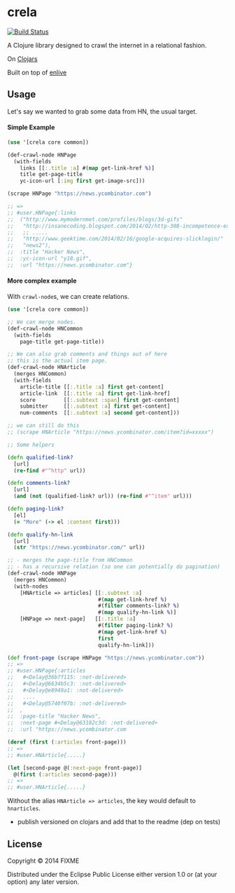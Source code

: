 # crela

[![Build Status](https://travis-ci.org/stanistan/crela.png?branch=master)](https://travis-ci.org/stanistan/crela)

A Clojure library designed to crawl the internet in a relational fashion.

On [Clojars](https://clojars.org/crela)

Built on top of [enlive](https://github.com/cgrand/enlive)

## Usage

Let's say we wanted to grab some data from HN, the usual target.

#### Simple Example

```clj
(use '[crela core common])

(def-crawl-node HNPage
  (with-fields
    links [[:.title :a] #(map get-link-href %)]
    title get-page-title
    yc-icon-url [:img first get-image-src]))

(scrape HNPage "https://news.ycombinator.com")

;; =>
;; #user.HNPage{:links
;;  ("http://www.mymodernmet.com/profiles/blogs/3d-gifs"
;;   "http://insanecoding.blogspot.com/2014/02/http-308-incompetence-expected.html"
;;   ;; .....
;;   "http://www.geektime.com/2014/02/16/google-acquires-slicklogin/"
;;   "news2"),
;;  :title "Hacker News",
;;  :yc-icon-url "y18.gif",
;;  :url "https://news.ycombinator.com"}
```

#### More complex example

With `crawl-node`s, we can create relations.

```clj
(use '[crela core common])

;; We can merge nodes.
(def-crawl-node HNCommon
  (with-fields
    page-title get-page-title))

;; We can also grab comments and things out of here
;; this is the actual item page.
(def-crawl-node HNArticle
  (merges HNCommon)
  (with-fields
    article-title [[:.title :a] first get-content]
    article-link  [[:.title :a] first get-link-href]
    score         [[:.subtext :span] first get-content]
    submitter     [[:.subtext :a] first get-content]
    num-comments  [[:.subtext :a] second get-content]))

;; we can still do this
;; (scrape HNArticle "https://news.ycombinator.com/item?id=xxxxx")

;; Some helpers

(defn qualified-link?
  [url]
  (re-find #"^http" url))

(defn comments-link?
  [url]
  (and (not (qualified-link? url)) (re-find #"^item" url)))

(defn paging-link?
  [el]
  (= "More" (-> el :content first)))

(defn qualify-hn-link
  [url]
  (str "https://news.ycombinator.com/" url))

;; - merges the page-title from HNCommon
;; - has a recursive relation (so one can potentially do pagination)
(def-crawl-node HNPage
  (merges HNCommon)
  (with-nodes
    [HNArticle => articles] [[:.subtext :a]
                             #(map get-link-href %)
                             #(filter comments-link? %)
                             #(map qualify-hn-link %)]
    [HNPage => next-page]   [[:.title :a]
                             #(filter paging-link? %)
                             #(map get-link-href %)
                             first
                             qualify-hn-link]))

(def front-page (scrape HNPage "https://news.ycombinator.com"))
;; =>
;; #user.HNPage{:articles
;;   #<Delay@36b7f115: :not-delivered>
;;   #<Delay@6634b5c3: :not-delivered>
;;   #<Delay@e8949a1: :not-delivered>
;;   ....
;;   #<Delay@5740f07b: :not-delivered>
;;  ,
;;  :page-title "Hacker News",
;;  :next-page #<Delay@63182c3d: :not-delivered>
;;  :url "https://news.ycombinator.com

(deref (first (:articles front-page)))
;; =>
;; #user.HNArticle{.....}

(let [second-page @(:next-page front-page)]
  @(first (:articles second-page)))
;; =>
;; #user.HNArticle{.....}

```

Without the alias `HNArticle => articles`, the key would default to `hnarticles`.

- publish versioned on clojars and add that to the readme (dep on tests)

## License

Copyright © 2014 FIXME

Distributed under the Eclipse Public License either version 1.0 or (at
your option) any later version.
